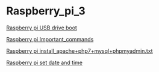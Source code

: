 # Raspberry_pi_3

<a href='booting_rpi3_usb'>Raspberry pi USB drive boot</a>

<a href='rpi3_Important_commands'>Raspberry pi Important_commands</a>

<a href='rpi3_install_apache%2Bphp7%2Bmysql%2Bphpmyadmin.txt'>Raspberry pi install_apache+php7+mysql+phpmyadmin.txt</a>

<a href='rpi3_set_date_time'>Raspberry pi set date and time</a>
